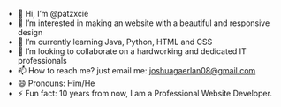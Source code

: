 - 👋 Hi, I’m @patzxcie
- 👀 I’m interested in making an website with a beautiful and responsive design
- 🌱 I’m currently learning Java, Python, HTML and CSS
- 💞️ I’m looking to collaborate on a hardworking and dedicated IT professionals 
- 📫 How to reach me? just email me: joshuagaerlan08@gmail.com
- 😄 Pronouns: Him/He
- ⚡ Fun fact: 10 years from now, I am a Professional Website Developer.

<!---
patzxcie/patzxcie is a ✨ special ✨ repository because its `README.md` (this file) appears on your GitHub profile.
You can click the Preview link to take a look at your changes.
--->

